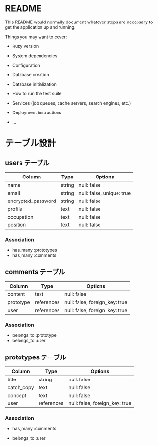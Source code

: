 # README

This README would normally document whatever steps are necessary to get the
application up and running.

Things you may want to cover:

* Ruby version

* System dependencies

* Configuration

* Database creation

* Database initialization

* How to run the test suite

* Services (job queues, cache servers, search engines, etc.)

* Deployment instructions

* ...


# テーブル設計

## users テーブル

| Column             | Type   | Options                   |
| ------------------ | ------ | -----------               |
| name               | string | null: false               |
| email              | string | null: false, unique: true |
| encrypted_password | string | null: false               |
| profile            | text   | null: false               |
| occupation         | text   | null: false               |
| position           | text   | null: false               |

### Association

- has_many :prototypes
- has_many :comments

## comments テーブル

| Column | Type   | Options     |
| ------ | ------ | ----------- |
| content    | text       | null: false                     |
| prototype  | references | null: false, foreign_key: true  |
| user       | references | null: false, foreign_key: true  |

### Association

- belongs_to :prototype
- belongs_to :user

## prototypes テーブル

| Column  | Type       | Options                        |
| ------- | ---------- | ------------------------------ |
| title         | string     | null: false                    |
| catch_copy    | text       | null: false                    |
| concept       | text       | null: false                    |
| user          | references | null: false, foreign_key: true |

### Association

- has_many :comments

- belongs_to :user